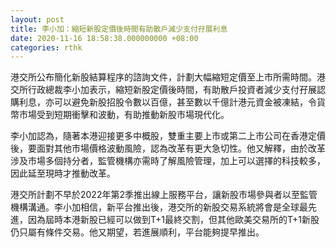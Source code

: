 ```yaml
---
layout: post
title: 李小加：縮短新股定價後時間有助散戶減少支付孖展利息
date: 2020-11-16 18:58:38.000000000 +08:00
categories: rthk
---
```


港交所公布簡化新股結算程序的諮詢文件，計劃大幅縮短定價至上市所需時間。港交所行政總裁李小加表示，縮短新股定價後時間，有助散戶投資者減少支付孖展認購利息，亦可以避免新股招股令數以百億，甚至數以千億計港元資金被凍結，令貨幣市場受到短期衝擊和波動，有助推動新股市場現代化。

李小加認為，隨著本港迎接更多中概股，雙重主要上市或第二上市公司在香港定價後，要面對其他市場價格波動風險，認為改革有更大急切性。他又解釋，由於改革涉及市場多個持分者，監管機構亦需時了解風險管理，加上可以選擇的科技較多，因此延至現時才推動改革。

港交所計劃不早於2022年第2季推出線上服務平台，讓新股市場參與者以至監管機構溝通。李小加相信，新平台推出後，港交所的新股交易系統將會是全球最先進，因為屆時本港新股已經可以做到T+1最終交割，但其他歐美交易所的T+1新股仍只屬有條件交易。他又期望，若進展順利，平台能夠提早推出。
